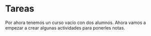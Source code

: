 
# Tareas

Por ahora tenemos un curso vacío con dos alumnos. Ahora vamos a empezar a crear algunas actividades para ponerles notas.
